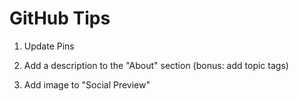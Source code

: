 # GitHub Tips
1. Update Pins 

2. Add a description to the "About" section (bonus: add topic tags)
 
3. Add image to "Social Preview"

